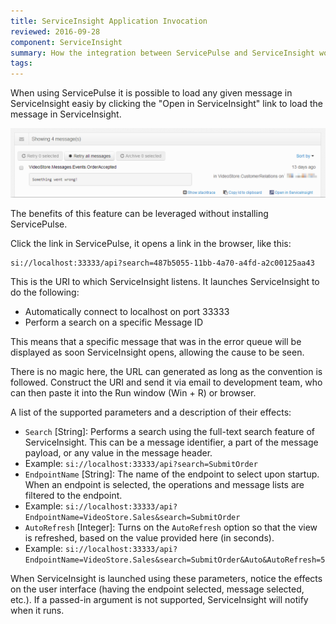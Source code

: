 ```yaml
---
title: ServiceInsight Application Invocation
reviewed: 2016-09-28
component: ServiceInsight
summary: How the integration between ServicePulse and ServiceInsight works and how to use the parameterized invocation of ServiceInsight.
tags:
---
```


When using ServicePulse it is possible to load any given message in ServiceInsight easiy by clicking the "Open in ServiceInsight" link to load the message in ServiceInsight.

![ServicePulse Error Messages](images/007-servicepulse-error-messages.png 'width=500')

The benefits of this feature can be leveraged without installing ServicePulse.

Click the link in ServicePulse, it opens a link in the browser, like this:

```
si://localhost:33333/api?search=487b5055-11bb-4a70-a4fd-a2c00125aa43
```

This is the URI to which ServiceInsight listens. It launches ServiceInsight to do the following:

 * Automatically connect to localhost on port 33333
 * Perform a search on a specific Message ID

This means that a specific message that was in the error queue will be displayed as soon ServiceInsight opens, allowing the cause to be seen.

There is no magic here, the URL can generated as long as the convention is followed. Construct the URI and send it via email to development team, who can then paste it into the Run window (Win + R) or browser.

A list of the supported parameters and a description of their effects:

 - `Search` [String]: Performs a search using the full-text search feature of ServiceInsight. This can be a message identifier, a part of the message payload, or any value in the message header.
  - Example: `si://localhost:33333/api?search=SubmitOrder`
 - `EndpointName` [String]: The name of the endpoint to select upon startup. When an endpoint is selected, the operations and message lists are filtered to the endpoint.
  - Example: `si://localhost:33333/api?EndpointName=VideoStore.Sales&search=SubmitOrder`
 - `AutoRefresh` [Integer]: Turns on the `AutoRefresh` option so that the view is refreshed, based on the value provided here (in seconds).
  - Example: `si://localhost:33333/api?EndpointName=VideoStore.Sales&search=SubmitOrder&Auto&AutoRefresh=5`

When ServiceInsight is launched using these parameters, notice the effects on the user interface (having the endpoint selected, message selected, etc.). If a passed-in argument is not supported, ServiceInsight will notify when it runs.